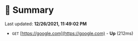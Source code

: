 # 📖 Summary
Last updated: **12/26/2021, 11:49:02 PM**

- `GET` [https://google.com](https://google.com) - **Up** (212ms)
